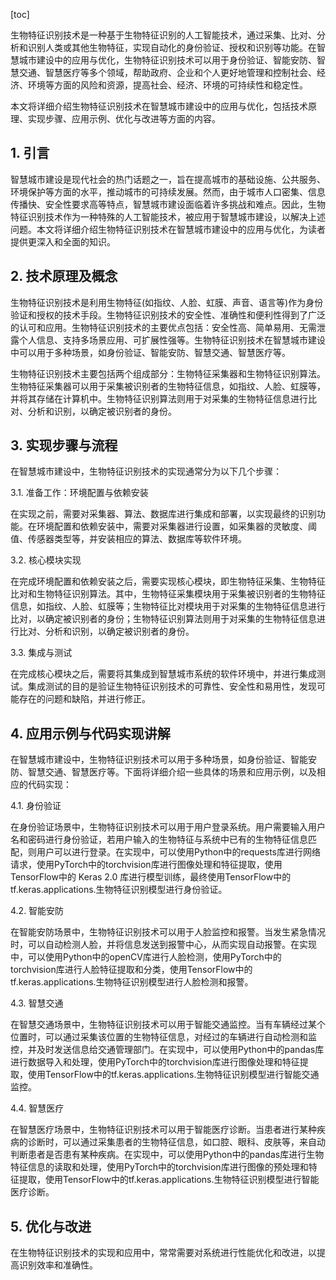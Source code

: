 
[toc]                    
                
                
生物特征识别技术是一种基于生物特征识别的人工智能技术，通过采集、比对、分析和识别人类或其他生物特征，实现自动化的身份验证、授权和识别等功能。在智慧城市建设中的应用与优化，生物特征识别技术可以用于身份验证、智能安防、智慧交通、智慧医疗等多个领域，帮助政府、企业和个人更好地管理和控制社会、经济、环境等方面的风险和资源，提高社会、经济、环境的可持续性和稳定性。

本文将详细介绍生物特征识别技术在智慧城市建设中的应用与优化，包括技术原理、实现步骤、应用示例、优化与改进等方面的内容。

## 1. 引言

智慧城市建设是现代社会的热门话题之一，旨在提高城市的基础设施、公共服务、环境保护等方面的水平，推动城市的可持续发展。然而，由于城市人口密集、信息传播快、安全性要求高等特点，智慧城市建设面临着许多挑战和难点。因此，生物特征识别技术作为一种特殊的人工智能技术，被应用于智慧城市建设，以解决上述问题。本文将详细介绍生物特征识别技术在智慧城市建设中的应用与优化，为读者提供更深入和全面的知识。

## 2. 技术原理及概念

生物特征识别技术是利用生物特征(如指纹、人脸、虹膜、声音、语言等)作为身份验证和授权的技术手段。生物特征识别技术的安全性、准确性和便利性得到了广泛的认可和应用。生物特征识别技术的主要优点包括：安全性高、简单易用、无需泄露个人信息、支持多场景应用、可扩展性强等。生物特征识别技术在智慧城市建设中可以用于多种场景，如身份验证、智能安防、智慧交通、智慧医疗等。

生物特征识别技术主要包括两个组成部分：生物特征采集器和生物特征识别算法。生物特征采集器可以用于采集被识别者的生物特征信息，如指纹、人脸、虹膜等，并将其存储在计算机中。生物特征识别算法则用于对采集的生物特征信息进行比对、分析和识别，以确定被识别者的身份。

## 3. 实现步骤与流程

在智慧城市建设中，生物特征识别技术的实现通常分为以下几个步骤：

3.1. 准备工作：环境配置与依赖安装

在实现之前，需要对采集器、算法、数据库进行集成和部署，以实现最终的识别功能。在环境配置和依赖安装中，需要对采集器进行设置，如采集器的灵敏度、阈值、传感器类型等，并安装相应的算法、数据库等软件环境。

3.2. 核心模块实现

在完成环境配置和依赖安装之后，需要实现核心模块，即生物特征采集、生物特征比对和生物特征识别算法。其中，生物特征采集模块用于采集被识别者的生物特征信息，如指纹、人脸、虹膜等；生物特征比对模块用于对采集的生物特征信息进行比对，以确定被识别者的身份；生物特征识别算法则用于对采集的生物特征信息进行比对、分析和识别，以确定被识别者的身份。

3.3. 集成与测试

在完成核心模块之后，需要将其集成到智慧城市系统的软件环境中，并进行集成测试。集成测试的目的是验证生物特征识别技术的可靠性、安全性和易用性，发现可能存在的问题和缺陷，并进行修正。

## 4. 应用示例与代码实现讲解

在智慧城市建设中，生物特征识别技术可以用于多种场景，如身份验证、智能安防、智慧交通、智慧医疗等。下面将详细介绍一些具体的场景和应用示例，以及相应的代码实现：

4.1. 身份验证

在身份验证场景中，生物特征识别技术可以用于用户登录系统。用户需要输入用户名和密码进行身份验证，若用户输入的生物特征与系统中已有的生物特征信息匹配，则用户可以进行登录。在实现中，可以使用Python中的requests库进行网络请求，使用PyTorch中的torchvision库进行图像处理和特征提取，使用TensorFlow中的 Keras 2.0 库进行模型训练，最终使用TensorFlow中的tf.keras.applications.生物特征识别模型进行身份验证。

4.2. 智能安防

在智能安防场景中，生物特征识别技术可以用于人脸监控和报警。当发生紧急情况时，可以自动检测人脸，并将信息发送到报警中心，从而实现自动报警。在实现中，可以使用Python中的openCV库进行人脸检测，使用PyTorch中的torchvision库进行人脸特征提取和分类，使用TensorFlow中的tf.keras.applications.生物特征识别模型进行人脸检测和报警。

4.3. 智慧交通

在智慧交通场景中，生物特征识别技术可以用于智能交通监控。当有车辆经过某个位置时，可以通过采集该位置的生物特征信息，对经过的车辆进行自动检测和监控，并及时发送信息给交通管理部门。在实现中，可以使用Python中的pandas库进行数据导入和处理，使用PyTorch中的torchvision库进行图像处理和特征提取，使用TensorFlow中的tf.keras.applications.生物特征识别模型进行智能交通监控。

4.4. 智慧医疗

在智慧医疗场景中，生物特征识别技术可以用于智能医疗诊断。当患者进行某种疾病的诊断时，可以通过采集患者的生物特征信息，如口腔、眼科、皮肤等，来自动判断患者是否患有某种疾病。在实现中，可以使用Python中的pandas库进行生物特征信息的读取和处理，使用PyTorch中的torchvision库进行图像的预处理和特征提取，使用TensorFlow中的tf.keras.applications.生物特征识别模型进行智能医疗诊断。

## 5. 优化与改进

在生物特征识别技术的实现和应用中，常常需要对系统进行性能优化和改进，以提高识别效率和准确性。

